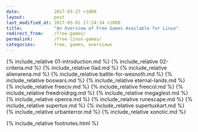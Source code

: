 ```yaml
---
date:             2017-03-27 +1000
layout:           post
last_modified_at: 2017-05-01 17:24:34 +1000
title:            "An Overview of Free Games Available for Linux"
redirect_from:    /free-games/
permalink:        /free-linux-games/
categories:       free, games, overviews
---
```


{% include_relative 01-introduction.md %}
{% include_relative 02-criteria.md %}
{% include_relative 0ad.md %}
{% include_relative alienarena.md %}
{% include_relative battle-for-wesnoth.md %}
{% include_relative boswars.md %}
{% include_relative eternal-lands.md %}
{% include_relative freeciv.md %}
{% include_relative freecol.md %}
{% include_relative freedroidrpg.md %}
{% include_relative megaglest.md %}
{% include_relative openra.md %}
{% include_relative runescape.md %}
{% include_relative supertux.md %}
{% include_relative supertuxkart.md %}
{% include_relative urbanterror.md %}
{% include_relative xonotic.md %}

{% include_relative footnotes.html %}
